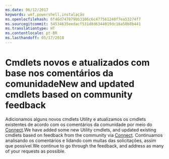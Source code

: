 ```yaml
---
ms.date: 06/12/2017
keywords: wmf,powershell,instalação
ms.openlocfilehash: 6f46d747879bb3106c6c477561248f7ea53274f7
ms.sourcegitcommit: 54534635eedacf531d8d6344019dc16a50b8b441
ms.translationtype: HT
ms.contentlocale: pt-BR
ms.lasthandoff: 05/17/2018
---
```

# <a name="new-and-updated-cmdlets-based-on-community-feedback"></a><span data-ttu-id="f6770-102">Cmdlets novos e atualizados com base nos comentários da comunidade</span><span class="sxs-lookup"><span data-stu-id="f6770-102">New and updated cmdlets based on community feedback</span></span>
<span data-ttu-id="f6770-103">Adicionamos alguns novos cmdlets Utility e atualizamos os cmdlets existentes de acordo com os comentários da comunidade por meio do [Connect](https://connect.microsoft.com/powershell).</span><span class="sxs-lookup"><span data-stu-id="f6770-103">We have added some new Utility cmdlets, and updated existing cmdlets based on feedback from the community via [Connect](https://connect.microsoft.com/powershell).</span></span> <span data-ttu-id="f6770-104">Continuamos analisando os comentários e lidando com muitas das solicitações, assim que possível.</span><span class="sxs-lookup"><span data-stu-id="f6770-104">We continue to go through the feedback, and address as many of your requests as possible.</span></span>
